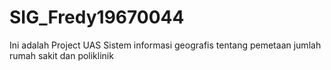 # SIG_Fredy19670044
Ini adalah Project UAS Sistem informasi geografis tentang pemetaan jumlah rumah sakit dan poliklinik
